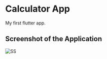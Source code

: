 # Calculator App

My first flutter app.

## Screenshot of the Application

![SS](http://baston.store/calapp1.png)
